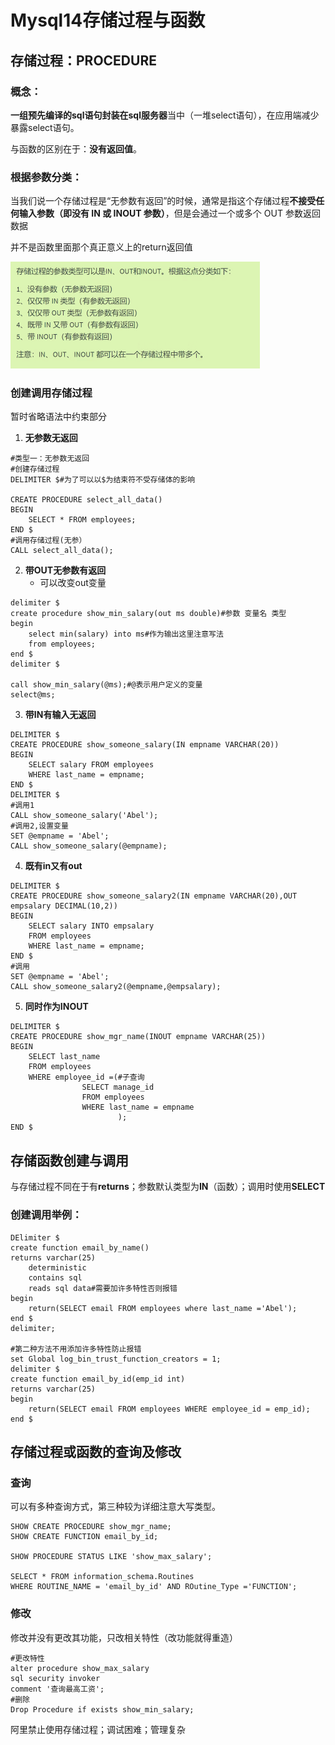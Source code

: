 # Mysql14存储过程与函数

## 存储过程：PROCEDURE

### 概念：

**一组预先编译的sql语句封装在sql服务器**当中（一堆select语句），在应用端减少暴露select语句。

与函数的区别在于：**没有返回值**。

### 根据参数分类：

当我们说一个存储过程是“无参数有返回”的时候，通常是指这个存储过程**不接受任何输入参数（即没有 IN 或 INOUT 参数）**，但是会通过一个或多个 OUT 参数返回数据

并不是函数里面那个真正意义上的return返回值

<img src="./../Pic/image-20231219193437382.png" alt="image-20231219193437382" style="zoom:50%;" />

### 创建调用存储过程

暂时省略语法中约束部分

1. **无参数无返回**

```mysql
#类型一：无参数无返回
#创建存储过程
DELIMITER $#为了可以以$为结束符不受存储体的影响

CREATE PROCEDURE select_all_data()
BEGIN
	SELECT * FROM employees;
END $
#调用存储过程(无参）
CALL select_all_data();
```

2. **带OUT无参数有返回**
   - 可以改变out变量

```mysql
delimiter $
create procedure show_min_salary(out ms double)#参数 变量名 类型
begin
	select min(salary) into ms#作为输出这里注意写法
	from employees;
end $
delimiter $

call show_min_salary(@ms);#@表示用户定义的变量
select@ms;
```

3. **带IN有输入无返回**

```mysql
DELIMITER $
CREATE PROCEDURE show_someone_salary(IN empname VARCHAR(20))
BEGIN
	SELECT salary FROM employees
	WHERE last_name = empname;
END $
DELIMITER $
#调用1
CALL show_someone_salary('Abel');
#调用2,设置变量
SET @empname = 'Abel';
CALL show_someone_salary(@empname);
```

4. **既有in又有out**

```mysql
DELIMITER $
CREATE PROCEDURE show_someone_salary2(IN empname VARCHAR(20),OUT empsalary DECIMAL(10,2))
BEGIN
	SELECT salary INTO empsalary
	FROM employees
	WHERE last_name = empname;
END $
#调用
SET @empname = 'Abel';
CALL show_someone_salary2(@empname,@empsalary);
```

5. **同时作为INOUT**

```mysql
DELIMITER $
CREATE PROCEDURE show_mgr_name(INOUT empname VARCHAR(25))
BEGIN
	SELECT last_name
	FROM employees
	WHERE employee_id =(#子查询
				SELECT manage_id
				FROM employees
				WHERE last_name = empname
	                    );
END $
```

## 存储函数创建与调用

与存储过程不同在于有**returns**；参数默认类型为**IN**（函数）；调用时使用**SELECT**

### 创建调用举例：

```mysql
DElimiter $
create function email_by_name()
returns varchar(25)
	deterministic
	contains sql
	reads sql data#需要加许多特性否则报错
begin
	return(SELECT email FROM employees where last_name ='Abel');
end $
delimiter;

#第二种方法不用添加许多特性防止报错
set Global log_bin_trust_function_creators = 1;
delimiter $
create function email_by_id(emp_id int)
returns varchar(25)
begin
	return(SELECT email FROM employees WHERE employee_id = emp_id);
end $
```

## 存储过程或函数的查询及修改

### 查询

可以有多种查询方式，第三种较为详细注意大写类型。

```mysql
SHOW CREATE PROCEDURE show_mgr_name;
SHOW CREATE FUNCTION email_by_id;

SHOW PROCEDURE STATUS LIKE 'show_max_salary';

SELECT * FROM information_schema.Routines 
WHERE ROUTINE_NAME = 'email_by_id' AND ROutine_Type ='FUNCTION';
```

### 修改

修改并没有更改其功能，只改相关特性（改功能就得重造）

```mysql
#更改特性
alter procedure show_max_salary
sql security invoker
comment '查询最高工资';   
#删除
Drop Procedure if exists show_min_salary;
```

阿里禁止使用存储过程；调试困难；管理复杂
